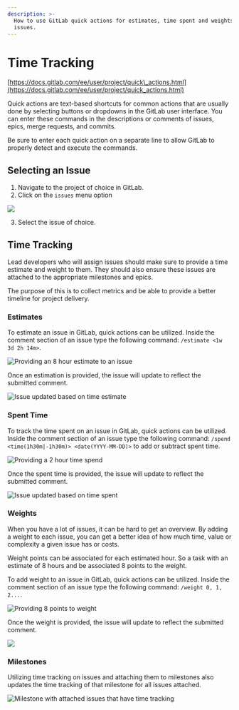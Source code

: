 ```yaml
---
description: >-
  How to use GitLab quick actions for estimates, time spent and weights on
  issues.
---
```


# Time Tracking

[https://docs.gitlab.com/ee/user/project/quick\_actions.html](https://docs.gitlab.com/ee/user/project/quick_actions.html)

Quick actions are text-based shortcuts for common actions that are usually done by selecting buttons or dropdowns in the GitLab user interface. You can enter these commands in the descriptions or comments of issues, epics, merge requests, and commits.

Be sure to enter each quick action on a separate line to allow GitLab to properly detect and execute the commands.

## Selecting an Issue

1. Navigate to the project of choice in GitLab.
2. Click on the `issues` menu option

![](../.gitbook/assets/image%20%2866%29.png)

3. Select the issue of choice.

## Time Tracking

Lead developers who will assign issues should make sure to provide a time estimate and weight to them. They should also ensure these issues are attached to the appropriate milestones and epics. 

The purpose of this is to collect metrics and be able to provide a better timeline for project delivery.

### Estimates

To estimate an issue in GitLab, quick actions can be utilized. Inside the comment section of an issue type the following command: `/estimate <1w 3d 2h 14m>`. 

![Providing an 8 hour estimate to an issue](../.gitbook/assets/image%20%2868%29.png)

Once an estimation is provided, the issue will update to reflect the submitted comment.

![Issue updated based on time estimate](../.gitbook/assets/image%20%2864%29.png)

### Spent Time

To track the time spent on an issue in GitLab, quick actions can be utilized. Inside the comment section of an issue type the following command: `/spend <time(1h30m|-1h30m)> <date(YYYY-MM-DD)>` to add or subtract spent time.

![Providing a 2 hour time spend](../.gitbook/assets/image%20%2871%29.png)

Once the spent time is provided, the issue will update to reflect the submitted comment.

![Issue updated based on time spent](../.gitbook/assets/image%20%2862%29.png)

### Weights

When you have a lot of issues, it can be hard to get an overview. By adding a weight to each issue, you can get a better idea of how much time, value or complexity a given issue has or costs.

Weight points can be associated for each estimated hour. So a task with an estimate of 8 hours and be associated 8 points to the weight. 

To add weight to an issue in GitLab, quick actions can be utilized. Inside the comment section of an issue type the following command:  `/weight 0, 1, 2...`.

![Providing 8 points to weight](../.gitbook/assets/image%20%2860%29.png)

Once the weight is provided, the issue will update to reflect the submitted comment.

![](../.gitbook/assets/image%20%2863%29.png)

### Milestones

Utilizing time tracking on issues and attaching them to milestones also updates the time tracking of that milestone for all issues attached. 

![Milestone with attached issues that have time tracking](../.gitbook/assets/image%20%2870%29.png)



